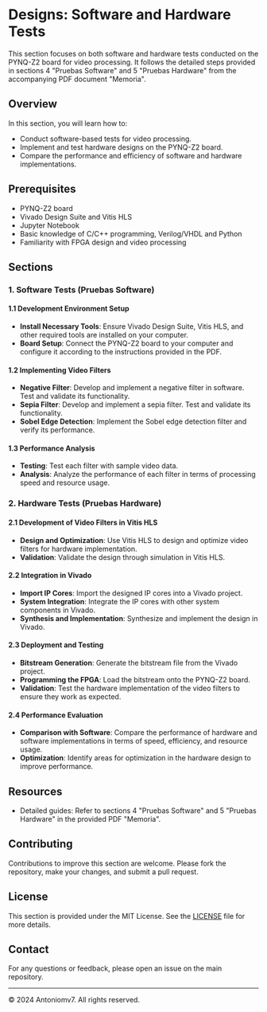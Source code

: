 # Designs: Software and Hardware Tests

This section focuses on both software and hardware tests conducted on the PYNQ-Z2 board for video processing. It follows the detailed steps provided in sections 4 "Pruebas Software" and 5 "Pruebas Hardware" from the accompanying PDF document "Memoria".

## Overview

In this section, you will learn how to:
- Conduct software-based tests for video processing.
- Implement and test hardware designs on the PYNQ-Z2 board.
- Compare the performance and efficiency of software and hardware implementations.

## Prerequisites

- PYNQ-Z2 board
- Vivado Design Suite and Vitis HLS
- Jupyter Notebook
- Basic knowledge of C/C++ programming, Verilog/VHDL and Python
- Familiarity with FPGA design and video processing

## Sections

### 1. Software Tests (Pruebas Software)

#### 1.1 Development Environment Setup
- **Install Necessary Tools**: Ensure Vivado Design Suite, Vitis HLS, and other required tools are installed on your computer.
- **Board Setup**: Connect the PYNQ-Z2 board to your computer and configure it according to the instructions provided in the PDF.

#### 1.2 Implementing Video Filters
- **Negative Filter**: Develop and implement a negative filter in software. Test and validate its functionality.
- **Sepia Filter**: Develop and implement a sepia filter. Test and validate its functionality.
- **Sobel Edge Detection**: Implement the Sobel edge detection filter and verify its performance.

#### 1.3 Performance Analysis
- **Testing**: Test each filter with sample video data.
- **Analysis**: Analyze the performance of each filter in terms of processing speed and resource usage.

### 2. Hardware Tests (Pruebas Hardware)

#### 2.1 Development of Video Filters in Vitis HLS
- **Design and Optimization**: Use Vitis HLS to design and optimize video filters for hardware implementation.
- **Validation**: Validate the design through simulation in Vitis HLS.

#### 2.2 Integration in Vivado
- **Import IP Cores**: Import the designed IP cores into a Vivado project.
- **System Integration**: Integrate the IP cores with other system components in Vivado.
- **Synthesis and Implementation**: Synthesize and implement the design in Vivado.

#### 2.3 Deployment and Testing
- **Bitstream Generation**: Generate the bitstream file from the Vivado project.
- **Programming the FPGA**: Load the bitstream onto the PYNQ-Z2 board.
- **Validation**: Test the hardware implementation of the video filters to ensure they work as expected.

#### 2.4 Performance Evaluation
- **Comparison with Software**: Compare the performance of hardware and software implementations in terms of speed, efficiency, and resource usage.
- **Optimization**: Identify areas for optimization in the hardware design to improve performance.

## Resources

- Detailed guides: Refer to sections 4 "Pruebas Software" and 5 "Pruebas Hardware" in the provided PDF "Memoria".

## Contributing

Contributions to improve this section are welcome. Please fork the repository, make your changes, and submit a pull request.

## License

This section is provided under the MIT License. See the [LICENSE](../../LICENSE) file for more details.

## Contact

For any questions or feedback, please open an issue on the main repository.

---

© 2024 Antoniomv7. All rights reserved.
